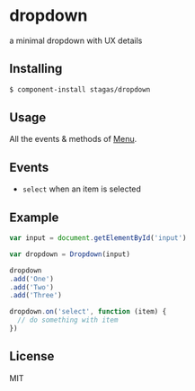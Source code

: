 
# dropdown

a minimal dropdown with UX details

## Installing

```sh
$ component-install stagas/dropdown
```

## Usage

All the events & methods of [Menu](https://github.com/stagas/menu).

## Events

- `select` when an item is selected

## Example

```js
var input = document.getElementById('input')

var dropdown = Dropdown(input)

dropdown
.add('One')
.add('Two')
.add('Three')

dropdown.on('select', function (item) {
  // do something with item
})
```

## License

MIT
